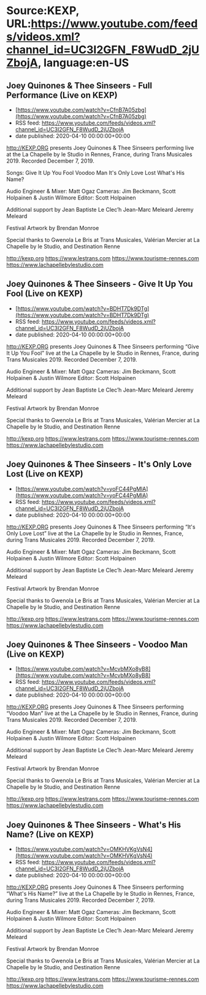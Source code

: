 # Source:KEXP, URL:https://www.youtube.com/feeds/videos.xml?channel_id=UC3I2GFN_F8WudD_2jUZbojA, language:en-US

## Joey Quinones & Thee Sinseers - Full Performance (Live on KEXP)
 - [https://www.youtube.com/watch?v=CfnB7A05zbg](https://www.youtube.com/watch?v=CfnB7A05zbg)
 - RSS feed: https://www.youtube.com/feeds/videos.xml?channel_id=UC3I2GFN_F8WudD_2jUZbojA
 - date published: 2020-04-10 00:00:00+00:00

http://KEXP.ORG presents Joey Quinones & Thee Sinseers performing live at the La Chapelle by le Studio in Rennes, France, during Trans Musicales 2019. Recorded December 7, 2019.

Songs:
Give It Up You Fool
Voodoo Man
It's Only Love Lost
What's His Name?

Audio Engineer & Mixer: Matt Ogaz
Cameras: Jim Beckmann, Scott Holpainen & Justin Wilmore
Editor: Scott Holpainen

Additional support by 
Jean Baptiste Le Clec’h
Jean-Marc Meleard
Jeremy Meleard

Festival Artwork by Brendan Monroe

Special thanks to Gwenola Le Bris at Trans Musicales, Valérian Mercier at La Chapelle by le Studio, and Destination Renne

http://kexp.org
https://www.lestrans.com
https://www.tourisme-rennes.com
https://www.lachapellebylestudio.com

## Joey Quinones & Thee Sinseers - Give It Up You Fool (Live on KEXP)
 - [https://www.youtube.com/watch?v=BDHT7Dk9DTg](https://www.youtube.com/watch?v=BDHT7Dk9DTg)
 - RSS feed: https://www.youtube.com/feeds/videos.xml?channel_id=UC3I2GFN_F8WudD_2jUZbojA
 - date published: 2020-04-10 00:00:00+00:00

http://KEXP.ORG presents Joey Quinones & Thee Sinseers performing “Give It Up You Fool” live at the La Chapelle by le Studio in Rennes, France, during Trans Musicales 2019. Recorded December 7, 2019.

Audio Engineer & Mixer: Matt Ogaz
Cameras: Jim Beckmann, Scott Holpainen & Justin Wilmore
Editor: Scott Holpainen

Additional support by 
Jean Baptiste Le Clec’h
Jean-Marc Meleard
Jeremy Meleard

Festival Artwork by Brendan Monroe

Special thanks to Gwenola Le Bris at Trans Musicales, Valérian Mercier at La Chapelle by le Studio, and Destination Renne

http://kexp.org
https://www.lestrans.com
https://www.tourisme-rennes.com
https://www.lachapellebylestudio.com

## Joey Quinones & Thee Sinseers - It's Only Love Lost (Live on KEXP)
 - [https://www.youtube.com/watch?v=yoFC44PgMlA](https://www.youtube.com/watch?v=yoFC44PgMlA)
 - RSS feed: https://www.youtube.com/feeds/videos.xml?channel_id=UC3I2GFN_F8WudD_2jUZbojA
 - date published: 2020-04-10 00:00:00+00:00

http://KEXP.ORG presents Joey Quinones & Thee Sinseers performing “It's Only Love Lost” live at the La Chapelle by le Studio in Rennes, France, during Trans Musicales 2019. Recorded December 7, 2019.

Audio Engineer & Mixer: Matt Ogaz
Cameras: Jim Beckmann, Scott Holpainen & Justin Wilmore
Editor: Scott Holpainen

Additional support by 
Jean Baptiste Le Clec’h
Jean-Marc Meleard
Jeremy Meleard

Festival Artwork by Brendan Monroe

Special thanks to Gwenola Le Bris at Trans Musicales, Valérian Mercier at La Chapelle by le Studio, and Destination Renne

http://kexp.org
https://www.lestrans.com
https://www.tourisme-rennes.com
https://www.lachapellebylestudio.com

## Joey Quinones & Thee Sinseers - Voodoo Man (Live on KEXP)
 - [https://www.youtube.com/watch?v=McvbMXo8yB8](https://www.youtube.com/watch?v=McvbMXo8yB8)
 - RSS feed: https://www.youtube.com/feeds/videos.xml?channel_id=UC3I2GFN_F8WudD_2jUZbojA
 - date published: 2020-04-10 00:00:00+00:00

http://KEXP.ORG presents Joey Quinones & Thee Sinseers performing “Voodoo Man” live at the La Chapelle by le Studio in Rennes, France, during Trans Musicales 2019. Recorded December 7, 2019.

Audio Engineer & Mixer: Matt Ogaz
Cameras: Jim Beckmann, Scott Holpainen & Justin Wilmore
Editor: Scott Holpainen

Additional support by 
Jean Baptiste Le Clec’h
Jean-Marc Meleard
Jeremy Meleard

Festival Artwork by Brendan Monroe

Special thanks to Gwenola Le Bris at Trans Musicales, Valérian Mercier at La Chapelle by le Studio, and Destination Renne

http://kexp.org
https://www.lestrans.com
https://www.tourisme-rennes.com
https://www.lachapellebylestudio.com

## Joey Quinones & Thee Sinseers - What's His Name? (Live on KEXP)
 - [https://www.youtube.com/watch?v=OMKHVKgVsN4](https://www.youtube.com/watch?v=OMKHVKgVsN4)
 - RSS feed: https://www.youtube.com/feeds/videos.xml?channel_id=UC3I2GFN_F8WudD_2jUZbojA
 - date published: 2020-04-10 00:00:00+00:00

http://KEXP.ORG presents Joey Quinones & Thee Sinseers performing “What's His Name?” live at the La Chapelle by le Studio in Rennes, France, during Trans Musicales 2019. Recorded December 7, 2019.

Audio Engineer & Mixer: Matt Ogaz
Cameras: Jim Beckmann, Scott Holpainen & Justin Wilmore
Editor: Scott Holpainen

Additional support by 
Jean Baptiste Le Clec’h
Jean-Marc Meleard
Jeremy Meleard

Festival Artwork by Brendan Monroe

Special thanks to Gwenola Le Bris at Trans Musicales, Valérian Mercier at La Chapelle by le Studio, and Destination Renne

http://kexp.org
https://www.lestrans.com
https://www.tourisme-rennes.com
https://www.lachapellebylestudio.com

